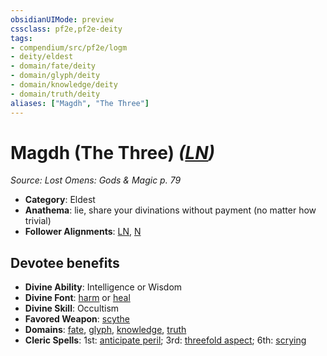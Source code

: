 ```yaml
---
obsidianUIMode: preview
cssclass: pf2e,pf2e-deity
tags:
- compendium/src/pf2e/logm
- deity/eldest
- domain/fate/deity
- domain/glyph/deity
- domain/knowledge/deity
- domain/truth/deity
aliases: ["Magdh", "The Three"]
---
```

# Magdh (The Three) *([LN](rules/traits/ln-b1.md "Lawful Neutral Alignment Trait"))*  
*Source: Lost Omens: Gods & Magic p. 79*  

- **Category**: Eldest
- **Anathema**: lie, share your divinations without payment (no matter how trivial)
- **Follower Alignments**: [LN](rules/traits/ln-b1.md "Lawful Neutral Alignment Trait"), [N](rules/traits/n-b1.md "Neutral Alignment Trait")

## Devotee benefits

- **Divine Ability**: Intelligence or Wisdom
- **Divine Font**: [harm](harm.md) or [heal](heal.md)
- **Divine Skill**: Occultism
- **Favored Weapon**: [scythe](scythe.md)
- **Domains**: [fate](Reference/Compendium/Setting/domains.md#Fate), [glyph](Reference/Compendium/Setting/domains.md#Glyph), [knowledge](Reference/Compendium/Setting/domains.md#Knowledge), [truth](Reference/Compendium/Setting/domains.md#Truth)
- **Cleric Spells**: 1st: [anticipate peril](anticipate-peril-logm.md); 3rd: [threefold aspect](threefold-aspect-apg.md); 6th: [scrying](Reference/Compendium/Spells/scrying.md)